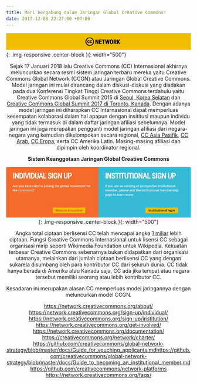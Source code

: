 ```yaml
---
title: Mari bergabung dalam Jaringan Global Creative Commons!
date: 2017-12-08 22:27:00 +07:00
---
```


![1-d2a780.jpg](/uploads/1-d2a780.jpg){: .img-responsive .center-block }{: width="500"}<center>

Sejak 17 Januari 2018 lalu Creative Commons (CC) Internasional akhirnya meluncurkan secara resmi sistem jaringan terbaru mereka yaitu Creative Commons Global Network (CCGN) atau Jaringan Global Creative Commons. Model jaringan ini mulai dirancang dalam diskusi-diskusi yang diadakan pada dua Konferensi Tingkat Tinggi Creative Commons terdahulu yaitu Creative Commons Global Summit 2015 di [Seoul, Korea Selatan](https://creativecommonsglobalsummit2015.sched.com/) dan [Creative Commons Global Summit 2017 di Toronto, Kanada](https://creativecommonsglobalsummit2017t.sched.com/). Dengan adanya model jaringan ini diharapkan CC Internasional dapat memperluas kesempatan kolaborasi dalam hal apapun dengan insititusi maupun individu yang tidak termasuk di dalam daftar jaringan afiliasi sebelumnya. Model jaringan ini juga merupakan pengganti model jaringan afiliasi dari negara-negara yang kemudian dikelompokan secara regional, [CC Asia Pasifik](https://creativecommons.org/), [CC Arab](https://creativecommons.org/tag/arab-world/), [CC Eropa](https://europe.creativecommons.org/), serta CC Amerika Latin. Masing-masing afiliasi  dan dipimpin oleh koordinator regional.

**Sistem Keanggotaan Jaringan Global Creative Commons**

![2-533f8a.jpg](/uploads/2-533f8a.jpg){: .img-responsive .center-block }{: width="500"}<center>

Angka total ciptaan berlisensi CC telah mencapai angka [1 miliar](https://stateof.creativecommons.org/?lang=id) lebih ciptaan. Fungsi Creative Commons Internasional untuk lisensi CC sebagai organisasi mirip seperti Wikimedia Foundation untuk Wikipedia. Kekuatan terbesar Creative Commons sebenarnya bukan didapatkan dari organisasi utamanya, melainkan dari jumlah ciptaan berlisensi CC yang dengan sukarela disumbang oleh para kontributor CC dari seluruh dunia. CC tidak hanya berada di Amerika atau Kanada saja, CC ada jika tempat atau negara tersebut memiliki seorang atau lebih kontributor CC. 

Kesadaran ini merupakan alasan CC memperluas model jaringannya dengan meluncurkan model CCGN. 

https://network.creativecommons.org/about/
https://network.creativecommons.org/sign-up/individual/
https://network.creativecommons.org/sign-up/institution/
https://network.creativecommons.org/get-involved/
https://network.creativecommons.org/documentation/
https://creativecommons.org/network/charter/
https://github.com/creativecommons/global-network-strategy/blob/master/docs/Guide_for_vouching_applicants.mdhttps://github.com/creativecommons/global-network-strategy/blob/master/docs/Guide_to_becoming_an_institutional_member.md
https://github.com/creativecommons/network-platforms
https://network.creativecommons.org/faqs/ 
